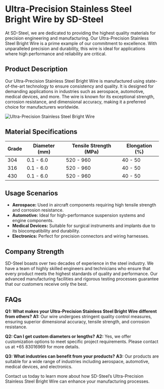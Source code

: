 # Ultra-Precision Stainless Steel Bright Wire by SD-Steel

At SD-Steel, we are dedicated to providing the highest quality materials for precision engineering and manufacturing. Our Ultra-Precision Stainless Steel Bright Wire is a prime example of our commitment to excellence. With unparalleled precision and durability, this wire is ideal for applications where high performance and reliability are critical.

## Product Description
Our Ultra-Precision Stainless Steel Bright Wire is manufactured using state-of-the-art technology to ensure consistency and quality. It is designed for demanding applications in industries such as aerospace, automotive, medical devices, and more. The wire is known for its exceptional strength, corrosion resistance, and dimensional accuracy, making it a preferred choice for manufacturers worldwide.

![Ultra-Precision Stainless Steel Bright Wire](https://github.com/user-attachments/assets/2567258e-e124-4816-932d-1809bd27ef0b)

## Material Specifications

| Grade | Diameter (mm) | Tensile Strength (MPa) | Elongation (%) |
|-------|---------------|------------------------|----------------|
| 304   | 0.1 - 6.0     | 520 - 960              | 40 - 50        |
| 316   | 0.1 - 6.0     | 520 - 960              | 40 - 50        |
| 430   | 0.1 - 6.0     | 520 - 960              | 40 - 50        |

## Usage Scenarios
- **Aerospace:** Used in aircraft components requiring high tensile strength and corrosion resistance.
- **Automotive:** Ideal for high-performance suspension systems and engine components.
- **Medical Devices:** Suitable for surgical instruments and implants due to its biocompatibility and durability.
- **Electronics:** Perfect for precision connectors and wiring harnesses.

## Company Strength
SD-Steel boasts over two decades of experience in the steel industry. We have a team of highly skilled engineers and technicians who ensure that every product meets the highest standards of quality and performance. Our advanced manufacturing facilities and rigorous testing processes guarantee that our customers receive only the best.

## FAQs
**Q1: What makes your Ultra-Precision Stainless Steel Bright Wire different from others?**
**A1:** Our wire undergoes stringent quality control measures, ensuring superior dimensional accuracy, tensile strength, and corrosion resistance.

**Q2: Can I get custom diameters or lengths?**
**A2:** Yes, we offer customization options to meet specific project requirements. Please contact us at +65 83016969 for more details.

**Q3: What industries can benefit from your products?**
**A3:** Our products are suitable for a wide range of industries including aerospace, automotive, medical devices, and electronics.

Contact us today to learn more about how SD-Steel’s Ultra-Precision Stainless Steel Bright Wire can enhance your manufacturing processes.